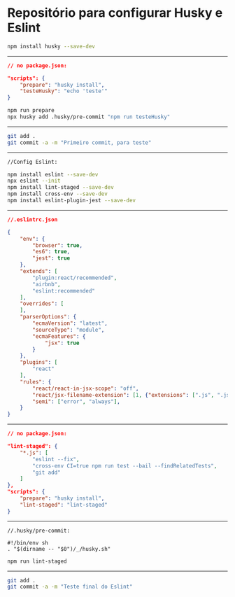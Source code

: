 # Repositório para configurar Husky e Eslint

```bash
npm install husky --save-dev
```

---------------------------------------------------------------

```json
// no package.json:

"scripts": {
    "prepare": "husky install",
    "testeHusky": "echo 'teste'"
}
```

```bash
npm run prepare
npx husky add .husky/pre-commit "npm run testeHusky"
```

---------------------------------------------------------------
```bash
git add .
git commit -a -m "Primeiro commit, para teste"
```
---------------------------------------------------------------

```bash
//Config Eslint:

npm install eslint --save-dev
npx eslint --init
npm install lint-staged --save-dev
npm install cross-env --save-dev
npm install eslint-plugin-jest --save-dev
```
---------------------------------------------------------------

```json
//.eslintrc.json

{
    "env": {
        "browser": true,
        "es6": true,
        "jest": true
    },
    "extends": [
        "plugin:react/recommended",
        "airbnb",
        "eslint:recommended"
    ],
    "overrides": [
    ],
    "parserOptions": {
        "ecmaVersion": "latest",
        "sourceType": "module",
        "ecmaFeatures": {
            "jsx": true
        }
    },
    "plugins": [
        "react"
    ],
    "rules": {
        "react/react-in-jsx-scope": "off",
        "react/jsx-filename-extension": [1, {"extensions": [".js", ".jsx"]}],
        "semi": ["error", "always"],
    }
}
```

---------------------------------------------------------------

```json
// no package.json:

"lint-staged": {
    "*.js": [
        "eslint --fix",
        "cross-env CI=true npm run test --bail --findRelatedTests",
        "git add"
    ]
},
"scripts": {
    "prepare": "husky install",
    "lint-staged": "lint-staged"
}
```
---------------------------------------------------------------

```
//.husky/pre-commit:

#!/bin/env sh
. "$(dirname -- "$0")/_/husky.sh"
```

``` bash
npm run lint-staged
```
---------------------------------------------------------------
```bash
git add .
git commit -a -m "Teste final do Eslint"
```
